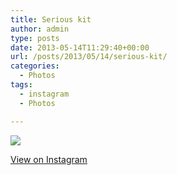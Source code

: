 ```yaml
---
title: Serious kit
author: admin
type: posts
date: 2013-05-14T11:29:40+00:00
url: /posts/2013/05/14/serious-kit/
categories:
  - Photos
tags:
  - instagram
  - Photos

---
```

<img src="https://distilleryimage8.s3.amazonaws.com/1f3e3298bc8211e2af0122000a1fbc9e_7.jpg" class="instagram-image" />

<p class="view-instagram">
  <a href="http://instagram.com/p/ZSf1ZYqlpM/">View on Instagram</a>
</p>